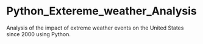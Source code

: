 # Python_Extereme_weather_Analysis
Analysis of the impact of extreme weather events on the United States since 2000 using Python.
